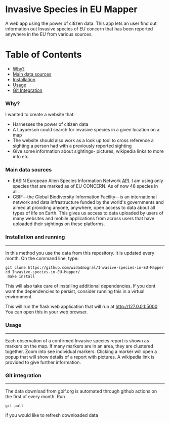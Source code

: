 # Invasive Species in EU Mapper
A web app using the power of citizen data. This app lets an user find out information out Invasive species of EU concern that has been reported anywhere in the EU from various sources. 

 
Table of Contents
=================

 * [Why?](#why)
 * [Main data sources](#Main-data-sources)
 * [Installation](#Installation-and-running)
 * [Usage](#Usage)
 * [Git Integration](#Git-integration)

### Why?

I wanted to create a website that:

+ Harnesses the power of citizen data
+ A Layperson could search for invasive species in a given location on a map
+ The website should also work as a look up tool to cross reference a sighting a person had with a previously reported sighting
+ Give some information about sightings- pictures, wikipedia links to more info etc.

### Main data sources

+ EASIN European Alien Species Information Network [API](https://easin.jrc.ec.europa.eu/api/cat/euconcern).
 I am using only species that are marked as of EU CONCERN. As of now 48 species in all.
+ GBIF—the Global Biodiversity Information Facility—is an international network and data infrastructure funded by the world's governments and aimed at providing anyone, anywhere, open access to data about all types of life on Earth. This gives us access to data uploaded by users of many websites and mobile applications from across users that have uploaded their sightings on these platforms. 


### Installation and running
---


In this method you use the data from this repository. It is updated every month.
On the command line, type:

```
git clone https://github.com/widadmogral/Invasive-species-in-EU-Mapper
cd Invasive-species-in-EU-Mapper/
 make install
 ```

This will also take care of installing additional dependencies. If you dont want the dependencies to persist, consider running this in a virtual environment.

This will run the flask web application that will run at http://127.0.0.1:5000 You can open this in your web browser.


### Usage
---
Each observation of a confirmed Invasive species report is shown as markers on the map. If many markers are in an area, they are clustered together. Zoom into see individual markers. Clicking a marker will open a popup that will show details of a report with pictures. A wikipedia link is provided to give further information.


### Git integration
-----
The data download from gbif.org is automated through github actions on the first of every month. Run

`git pull` 

if you would like to refresh downloaded data






